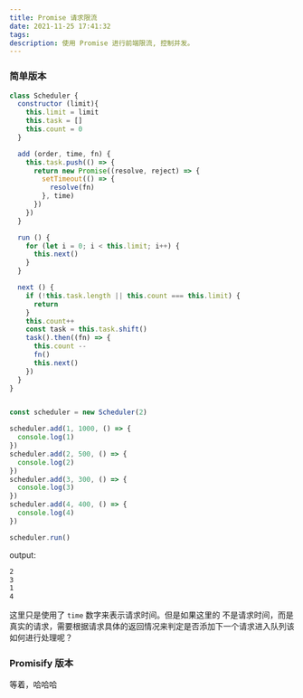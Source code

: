 ```yaml
---
title: Promise 请求限流
date: 2021-11-25 17:41:32
tags:
description: 使用 Promise 进行前端限流, 控制并发。
---
```


### 简单版本

``` javascript
class Scheduler {
  constructor (limit){ 
    this.limit = limit
    this.task = []
    this.count = 0
  }

  add (order, time, fn) {
    this.task.push(() => {
      return new Promise((resolve, reject) => {
        setTimeout(() => {
          resolve(fn)
        }, time)
      })
    })
  }

  run () {
    for (let i = 0; i < this.limit; i++) {
      this.next()
    }
  }

  next () {
    if (!this.task.length || this.count === this.limit) {
      return
    }
    this.count++
    const task = this.task.shift()
    task().then((fn) => {
      this.count --
      fn()
      this.next()
    })
  }
}


const scheduler = new Scheduler(2)

scheduler.add(1, 1000, () => {
  console.log(1)
})
scheduler.add(2, 500, () => {
  console.log(2)
})
scheduler.add(3, 300, () => {
  console.log(3)
})
scheduler.add(4, 400, () => {
  console.log(4)
})

scheduler.run()
```
output:
``` bash
2
3
1
4
```

这里只是使用了 `time` 数字来表示请求时间。但是如果这里的 不是请求时间，而是真实的请求，需要根据请求具体的返回情况来判定是否添加下一个请求进入队列该如何进行处理呢？

### Promisify 版本
等着，哈哈哈